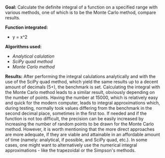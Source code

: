 **Goal:** Calculate the definite integral of a function on a specified range with various methods, one of which is to be the Monte Carlo method, compare results.

**Function integrated:**
- y = x^2

**Algorithms used:**
- _Analytical calulation_
- _SciPy quad method_
- _Monte Carlo method_

**Results:**
After performing the integral calulations analytically and with the use of the SciPy quad method, which yield the same results up to a decent amount of decimals (5+), the benchmark is set.
Calculating the integral with the Monte Carlo method leads to a similar result, obviously depending on the number of points. Having the number at 15000, which is relatively easy and quick for the modern computer, leads to integral approximations which,
during testing, normally took values differing from the benchmark in the second decimal place, sometimes in the first too. If needed and if the function is not too difficult, the precision can be easily increased by increasing the number of random points
to be drawn for the Monte Carlo method. However, it is worth mentioning that the more direct approaches are more adequate, if they are viable and attainable in an affordable amount of time (namely: analytical, if possible, and SciPy quad, etc.). In some
cases, one might want to alternatively use the numerical integral approximations - like the trapezoidal or the Simpson's methods.
